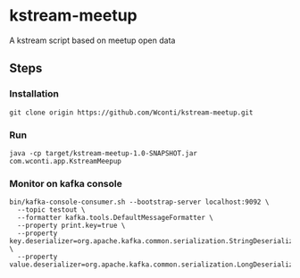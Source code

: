 # kstream-meetup
A kstream script based on meetup open data

## Steps

### Installation

`git clone origin https://github.com/Wconti/kstream-meetup.git`

### Run

`java -cp target/kstream-meetup-1.0-SNAPSHOT.jar com.wconti.app.KstreamMeepup`


### Monitor on kafka console
```
bin/kafka-console-consumer.sh --bootstrap-server localhost:9092 \
  --topic testout \ 
  --formatter kafka.tools.DefaultMessageFormatter \
  --property print.key=true \
  --property key.deserializer=org.apache.kafka.common.serialization.StringDeserializer \
  --property value.deserializer=org.apache.kafka.common.serialization.LongDeserializer
```
